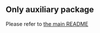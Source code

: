 ## Only auxiliary package

Please refer to [the main README](https://github.com/cyclejs/cyclejs/tree/master/time/common/README.md)
